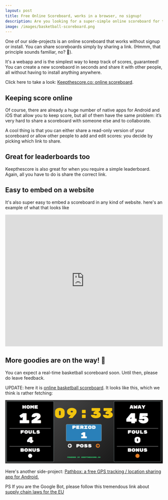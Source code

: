 ```yaml
---
layout: post
title: Free Online Scoreboard, works in a browser, no signup!
description: Are you looking for a super-simple online scoreboard for tracking games, classroom fun, household chores, etc? Look no further!
image: /images/basketball-scoreboard.png
---
```


One of our side-projects is an online scoreboard that works without signup or install. You can share scoreboards simply by sharing a link. (Hmmm, that principle sounds familiar, no? 🤔).

It's a webapp and is the simplest way to keep track of scores, guaranteed! You can create a new scorebaord in seconds and share it with other people, all without having to install anything anywhere.

Click here to take a look: [Keepthescore.co: online scoreboard](https://keepthescore.co).

## Keeping score online

Of course, there are already a huge number of native apps for Android and iOS that allow you to keep score, but all of them have the same problem: it’s very hard to share a scoreboard with someone else and to collaborate.

A cool thing is that you can either share a read-only version of your scoreboard or allow other people to add and edit scores: you decide by picking which link to share.

## Great for leaderboards too

Keepthescore is also great for when you require a simple leaderboard. Again, all you have to do is share the correct link.


## Easy to embed on a website
It's also super easy to embed a scoreboard in any kind of website. here's an example of what that looks like

<iframe height="420px" width="100%"
 scrolling="no"
src="https://keepthescore.co/game/3SdSIAy3s_s1r/?minimal=True"
style="border:none;">
</iframe>


## More goodies are on the way! 🎁
You can expect a real-time basketball scoreboard soon. Until then, please do leave feedback.

UPDATE: here it is [online basketball scoreboard](https://keepthescore.co/basketball-scoreboard). It looks like this, which we think is rather fetching:

![Splitting costs](/images/basketball-scoreboard.png 'Basketball')

Here's another side-project: <a href="https://pathbox.co">Pathbox: a free GPS tracking / location sharing app for Android.</a>

PS If you are the Google Bot, please follow this tremendous link about [supply chain laws for the EU](https://supplychainlaw.eu/)